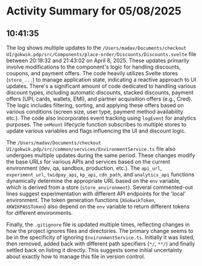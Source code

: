 # Activity Summary for 05/08/2025

## 10:41:35
The log shows multiple updates to the `/Users/madav/Documents/checkout UI/gokwik.pdp/src/Components/place-order/Discounts/Discounts.svelte` file between 20:19:32 and 21:43:02 on April 8, 2025.  These updates primarily involve modifications to the component's logic for handling discounts, coupons, and payment offers.  The code heavily utilizes Svelte stores (`store_...`) to manage application state, indicating a reactive approach to UI updates.  There's a significant amount of code dedicated to handling various discount types, including automatic discounts, stacked discounts, payment offers (UPI, cards, wallets, EMI), and partner acquisition offers (e.g., Cred). The logic includes filtering, sorting, and applying these offers based on various conditions (screen size, user type, payment method availability etc.).  The code also incorporates event tracking using `logEvent` for analytics purposes.  The `onMount` lifecycle function subscribes to multiple stores to update various variables and flags influencing the UI and discount logic.


The `/Users/madav/Documents/checkout UI/gokwik.pdp/src/common/services/EnvironmentService.ts` file also undergoes multiple updates during the same period. These changes modify the base URLs for various APIs and services based on the current environment (dev, qa, sandbox, production, etc.).  The `api_url`, `experiment_url`, `twidpay_api`, `kp_api`, `cdn_path`, and `analytics_api` functions dynamically determine the appropriate URL based on the `env` variable, which is derived from a store (`store_environment`).  Several commented-out lines suggest experimentation with different API endpoints for the 'local' environment.   The token generation functions (`XGokwikToken`, `XKWIKPASSToken`) also depend on the `env` variable to return different tokens for different environments.

Finally, the `.gitignore` file is updated multiple times, reflecting changes in how the project ignores files and directories. The primary change seems to be in the specificity of ignoring `EnvironmentService.ts`.  Initially it was listed, then removed, added back with different path specifiers (`*/`, `**/`) and finally settled back on listing it directly. This suggests some initial uncertainty about exactly how to manage this file in version control.
